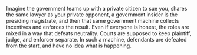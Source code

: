 Imagine the government teams up with a private citizen to sue you, shares the same lawyer as your private opponent, a government insider is the presiding magistrate, and then that same government machine collects incentives and enforces the result. Even if everyone is honest, the roles are mixed in a way that defeats neutrality. Courts are supposed to keep plaintiff, judge, and enforcer separate. In such a machine, defendants are defeated from the start, and have no idea what is happening.
